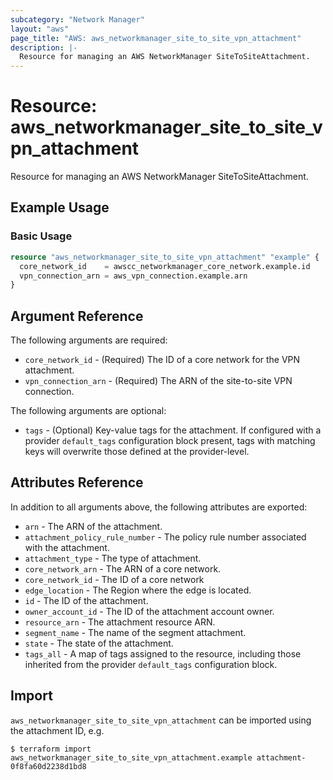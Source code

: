 ```yaml
---
subcategory: "Network Manager"
layout: "aws"
page_title: "AWS: aws_networkmanager_site_to_site_vpn_attachment"
description: |-
  Resource for managing an AWS NetworkManager SiteToSiteAttachment.
---
```


# Resource: aws_networkmanager_site_to_site_vpn_attachment

Resource for managing an AWS NetworkManager SiteToSiteAttachment.

## Example Usage

### Basic Usage

```terraform
resource "aws_networkmanager_site_to_site_vpn_attachment" "example" {
  core_network_id    = awscc_networkmanager_core_network.example.id
  vpn_connection_arn = aws_vpn_connection.example.arn
}
```

## Argument Reference

The following arguments are required:

- `core_network_id` - (Required) The ID of a core network for the VPN attachment.
- `vpn_connection_arn` - (Required) The ARN of the site-to-site VPN connection.

The following arguments are optional:

- `tags` - (Optional) Key-value tags for the attachment. If configured with a provider `default_tags` configuration block present, tags with matching keys will overwrite those defined at the provider-level.

## Attributes Reference

In addition to all arguments above, the following attributes are exported:

- `arn` - The ARN of the attachment.
- `attachment_policy_rule_number` - The policy rule number associated with the attachment.
- `attachment_type` - The type of attachment.
- `core_network_arn` - The ARN of a core network.
- `core_network_id` - The ID of a core network
- `edge_location` - The Region where the edge is located.
- `id` - The ID of the attachment.
- `owner_account_id` - The ID of the attachment account owner.
- `resource_arn` - The attachment resource ARN.
- `segment_name` - The name of the segment attachment.
- `state` - The state of the attachment.
- `tags_all` - A map of tags assigned to the resource, including those inherited from the provider `default_tags` configuration block.

## Import

`aws_networkmanager_site_to_site_vpn_attachment` can be imported using the attachment ID, e.g.

```
$ terraform import aws_networkmanager_site_to_site_vpn_attachment.example attachment-0f8fa60d2238d1bd8
```
